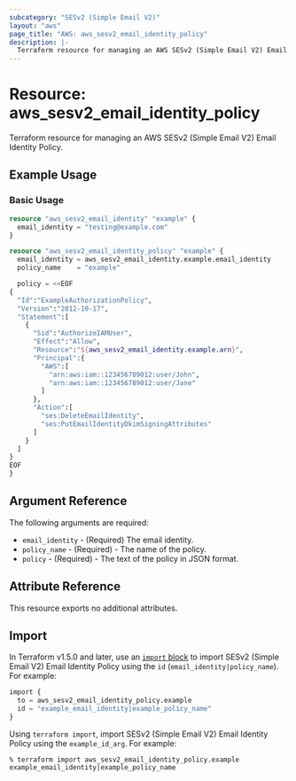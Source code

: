 ```yaml
---
subcategory: "SESv2 (Simple Email V2)"
layout: "aws"
page_title: "AWS: aws_sesv2_email_identity_policy"
description: |-
  Terraform resource for managing an AWS SESv2 (Simple Email V2) Email Identity Policy.
---
```

# Resource: aws_sesv2_email_identity_policy

Terraform resource for managing an AWS SESv2 (Simple Email V2) Email Identity Policy.

## Example Usage

### Basic Usage

```terraform
resource "aws_sesv2_email_identity" "example" {
  email_identity = "testing@example.com"
}

resource "aws_sesv2_email_identity_policy" "example" {
  email_identity = aws_sesv2_email_identity.example.email_identity
  policy_name    = "example"

  policy = <<EOF
{
  "Id":"ExampleAuthorizationPolicy",
  "Version":"2012-10-17",
  "Statement":[
    {
      "Sid":"AuthorizeIAMUser",
      "Effect":"Allow",
      "Resource":"${aws_sesv2_email_identity.example.arn}",
      "Principal":{
        "AWS":[
          "arn:aws:iam::123456789012:user/John",
          "arn:aws:iam::123456789012:user/Jane"
        ]
      },
      "Action":[
        "ses:DeleteEmailIdentity",
        "ses:PutEmailIdentityDkimSigningAttributes"
      ]
    }
  ]
}
EOF
}
```

## Argument Reference

The following arguments are required:

* `email_identity` - (Required) The email identity.
* `policy_name` - (Required) - The name of the policy.
* `policy` - (Required) - The text of the policy in JSON format.

## Attribute Reference

This resource exports no additional attributes.

## Import

In Terraform v1.5.0 and later, use an [`import` block](https://developer.hashicorp.com/terraform/language/import) to import SESv2 (Simple Email V2) Email Identity Policy using the `id` (`email_identity|policy_name`). For example:

```terraform
import {
  to = aws_sesv2_email_identity_policy.example
  id = "example_email_identity|example_policy_name"
}
```

Using `terraform import`, import SESv2 (Simple Email V2) Email Identity Policy using the `example_id_arg`. For example:

```console
% terraform import aws_sesv2_email_identity_policy.example example_email_identity|example_policy_name
```
